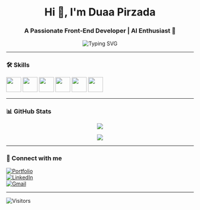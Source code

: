 <h1 align="center">Hi 👋, I'm Duaa Pirzada</h1>
<h3 align="center">A Passionate Front-End Developer | AI Enthusiast 🚀</h3>

<p align="center">
  <img src="https://readme-typing-svg.demolab.com?font=Fira+Code&duration=2000&pause=1000&color=F70000&center=true&vCenter=true&width=435&lines=Web+Developer+%7C+AI+Learner;Love+to+Design+Beautiful+UIs;Hackathon+Participant" alt="Typing SVG" />
</p>

---

### 🛠️ Skills

<p align="left">
  <img src="https://cdn.jsdelivr.net/gh/devicons/devicon/icons/html5/html5-original.svg" height="40"/>
  <img src="https://cdn.jsdelivr.net/gh/devicons/devicon/icons/css3/css3-original.svg" height="40"/>
  <img src="https://cdn.jsdelivr.net/gh/devicons/devicon/icons/javascript/javascript-original.svg" height="40"/>
  <img src="https://cdn.jsdelivr.net/gh/devicons/devicon/icons/react/react-original.svg" height="40"/>
  <img src="https://cdn.jsdelivr.net/gh/devicons/devicon/icons/nextjs/nextjs-original.svg" height="40"/>
  <img src="https://cdn.jsdelivr.net/gh/devicons/devicon/icons/python/python-original.svg" height="40"/>
</p>

---

### 📊 GitHub Stats

<p align="center">
  <img src="https://github-readme-stats.vercel.app/api?username=duaapirzada&show_icons=true&theme=radical" />
</p>

<p align="center">
  <img src="https://github-readme-streak-stats.herokuapp.com/?user=duaapirzada&theme=radical" />
</p>

---

### 🔗 Connect with me

[![Portfolio](https://img.shields.io/badge/Portfolio-Visit-blueviolet?style=for-the-badge)](https://your-portfolio.vercel.app)  
[![LinkedIn](https://img.shields.io/badge/LinkedIn-blue?style=for-the-badge&logo=linkedin)](https://linkedin.com/in/yourprofile)  
[![Gmail](https://img.shields.io/badge/Gmail-D14836?style=for-the-badge&logo=gmail)](mailto:your-email@gmail.com)

---

![Visitors](https://komarev.com/ghpvc/?username=duaapirzada)
